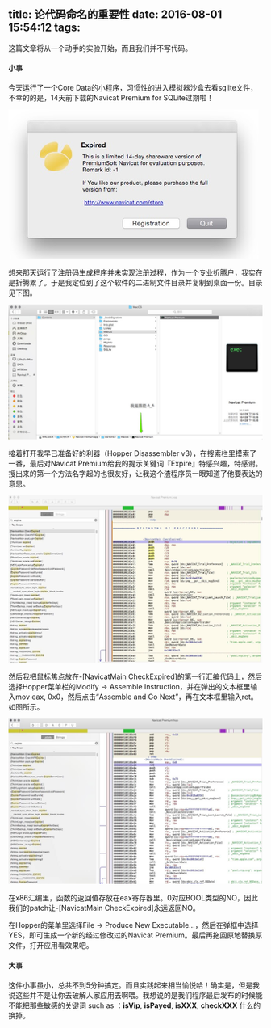 title: 论代码命名的重要性
date: 2016-08-01 15:54:12
tags:
---

这篇文章将从一个动手的实验开始，而且我们并不写代码。

#### 小事

今天运行了一个Core Data的小程序，习惯性的进入模拟器沙盒去看sqlite文件，不幸的的是，14天前下载的Navicat Premium for SQLite过期啦！

![image](/assets/blogImg/0x0011_001.png)

<!-- more -->

想来那天运行了注册码生成程序并未实现注册过程，作为一个专业折腾户，我实在是折腾累了。于是我定位到了这个软件的二进制文件目录并复制到桌面一份。目录见下图。

![image](/assets/blogImg/0x0011_002.png)

接着打开我早已准备好的利器（Hopper Disassembler v3），在搜索栏里摸索了一番，最后对Navicat Premium给我的提示关键词『Expire』特感兴趣，特感谢。搜出来的第一个方法名字起的也很友好，让我这个渣程序员一眼知道了他要表达的意思。

![image](/assets/blogImg/0x0011_003.png)

然后我把鼠标焦点放在-[NavicatMain CheckExpired]的第一行汇编代码上，然后选择Hopper菜单栏的Modify -> Assemble Instruction，并在弹出的文本框里输入mov eax, 0x0，然后点击“Assemble and Go Next”，再在文本框里输入ret。如图所示。

![image](/assets/blogImg/0x0011_004.png)

在x86汇编里，函数的返回值存放在eax寄存器里。0对应BOOL类型的NO，因此我们的patch让-[NavicatMain CheckExpired]永远返回NO。

在Hopper的菜单里选择File -> Produce New Executable...，然后在弹框中选择YES，即可生成一个新的经过修改过的Navicat Premium。最后再拖回原地替换原文件，打开应用看效果吧。

#### 大事

这件小事虽小，总共不到5分钟搞定。而且实践起来相当愉悦哈！确实是，但是我说这些并不是让你去破解人家应用去啊喂。我想说的是我们程序最后发布的时候能不能把那些敏感的关键词 such as ：**isVip**, **isPayed**, **isXXX**, **checkXXX** 什么的换掉。


